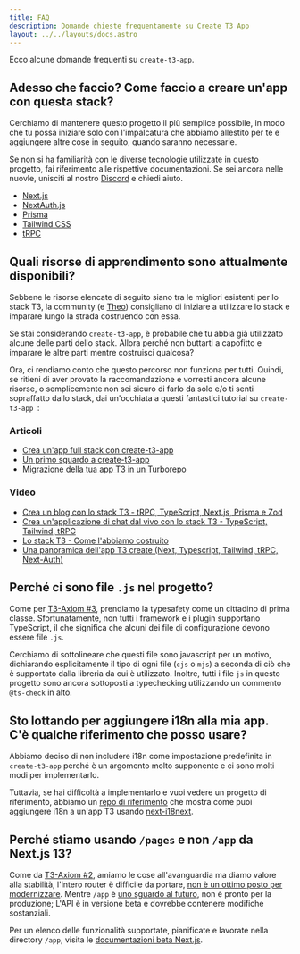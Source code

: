 ```yaml
---
title: FAQ
description: Domande chieste frequentamente su Create T3 App
layout: ../../layouts/docs.astro
---
```


Ecco alcune domande frequenti su `create-t3-app`.

## Adesso che faccio? Come faccio a creare un'app con questa stack?

Cerchiamo di mantenere questo progetto il più semplice possibile, in modo che tu possa iniziare solo con l'impalcatura che abbiamo allestito per te e aggiungere altre cose in seguito, quando saranno necessarie.

Se non si ha familiarità con le diverse tecnologie utilizzate in questo progetto, fai riferimento alle rispettive documentazioni. Se sei ancora nelle nuovle, unisciti al nostro [Discord](https://t3.gg/discord) e chiedi aiuto.

- [Next.js](https://nextjs.org/)
- [NextAuth.js](https://next-auth.js.org)
- [Prisma](https://prisma.io)
- [Tailwind CSS](https://tailwindcss.com)
- [tRPC](https://trpc.io)

## Quali risorse di apprendimento sono attualmente disponibili?

Sebbene le risorse elencate di seguito siano tra le migliori esistenti per lo stack T3, la community (e [Theo](https://youtu.be/rzwaaWH0ksk?t=1436)) consigliano di iniziare a utilizzare lo stack e imparare lungo la strada costruendo con essa.

Se stai considerando `create-t3-app`, è probabile che tu abbia già utilizzato alcune delle parti dello stack. Allora perché non buttarti a capofitto e imparare le altre parti mentre costruisci qualcosa?

Ora, ci rendiamo conto che questo percorso non funziona per tutti. Quindi, se ritieni di aver provato la raccomandazione e vorresti ancora alcune risorse, o semplicemente non sei sicuro di farlo da solo e/o ti senti sopraffatto dallo stack, dai un'occhiata a questi fantastici tutorial su `create-t3-app `:

### Articoli

- [Crea un'app full stack con create-t3-app](https://www.nexxel.dev/blog/ct3a-guestbook)
- [Un primo sguardo a create-t3-app](https://dev.to/ajcwebdev/a-first-look-at-create-t3-app-1i8f)
- [Migrazione della tua app T3 in un Turborepo](https://www.jumr.dev/blog/t3-turbo)

### Video

- [Crea un blog con lo stack T3 - tRPC, TypeScript, Next.js, Prisma e Zod](https://www.youtube.com/watch?v=syEWlxVFUrY)
- [Crea un'applicazione di chat dal vivo con lo stack T3 - TypeScript, Tailwind, tRPC](https://www.youtube.com/watch?v=dXRRY37MPuk)
- [Lo stack T3 - Come l'abbiamo costruito](https://www.youtube.com/watch?v=H-FXwnEjSsI)
- [Una panoramica dell'app T3 create (Next, Typescript, Tailwind, tRPC, Next-Auth)](https://www.youtube.com/watch?v=VJH8dsPtbeU)

## Perché ci sono file `.js` nel progetto?

Come per [T3-Axiom #3](/it/introduction#typesafety-isnt-optional), prendiamo la typesafety come un cittadino di prima classe. Sfortunatamente, non tutti i framework e i plugin supportano TypeScript, il che significa che alcuni dei file di configurazione devono essere file `.js`.

Cerchiamo di sottolineare che questi file sono javascript per un motivo, dichiarando esplicitamente il tipo di ogni file (`cjs` o `mjs`) a seconda di ciò che è supportato dalla libreria da cui è utilizzato. Inoltre, tutti i file `js` in questo progetto sono ancora sottoposti a typechecking utilizzando un commento `@ts-check` in alto.

## Sto lottando per aggiungere i18n alla mia app. C'è qualche riferimento che posso usare?

Abbiamo deciso di non includere i18n come impostazione predefinita in `create-t3-app` perché è un argomento molto supponente e ci sono molti modi per implementarlo.

Tuttavia, se hai difficoltà a implementarlo e vuoi vedere un progetto di riferimento, abbiamo un [repo di riferimento](https://github.com/juliusmarminge/t3-i18n) che mostra come puoi aggiungere i18n a un'app T3 usando [next-i18next](https://github.com/i18next/next-i18next).

## Perché stiamo usando `/pages` e non `/app` da Next.js 13?

Come da [T3-Axiom #2](/it/introduction#bleed-responsibly), amiamo le cose all'avanguardia ma diamo valore alla stabilità, l'intero router è difficile da portare, [non è un ottimo posto per modernizzare](https://youtu.be/mnwUbtieOuI?t=1662). Mentre `/app` è [uno sguardo al futuro](https://youtu.be/rnsC-12PVlM?t=818), non è pronto per la produzione; L'API è in versione beta e dovrebbe contenere modifiche sostanziali.

Per un elenco delle funzionalità supportate, pianificate e lavorate nella directory `/app`, visita le [documentazioni beta Next.js](https://beta.nextjs.org/docs/app-directory-roadmap#supported-e-funzionalità-pianificate).